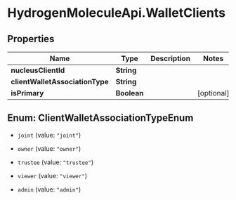 # HydrogenMoleculeApi.WalletClients

## Properties
Name | Type | Description | Notes
------------ | ------------- | ------------- | -------------
**nucleusClientId** | **String** |  | 
**clientWalletAssociationType** | **String** |  | 
**isPrimary** | **Boolean** |  | [optional] 


<a name="ClientWalletAssociationTypeEnum"></a>
## Enum: ClientWalletAssociationTypeEnum


* `joint` (value: `"joint"`)

* `owner` (value: `"owner"`)

* `trustee` (value: `"trustee"`)

* `viewer` (value: `"viewer"`)

* `admin` (value: `"admin"`)




